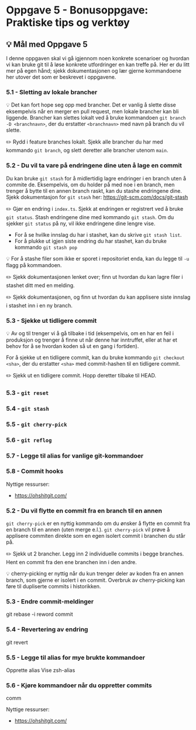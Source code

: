 # Oppgave 5 - Bonusoppgave: Praktiske tips og verktøy

## :bulb: Mål med Oppgave 5

I denne oppgaven skal vi gå igjennom noen konkrete scenarioer og hvordan vi kan bruke git til å løse konkrete utfordringer en kan treffe på. Her er du litt mer på egen hånd; sjekk dokumentasjonen og lær gjerne kommandoene her utover det som er beskrevet i oppgavene. 

### 5.1 - Sletting av lokale brancher

:bulb: Det kan fort hope seg opp med brancher. Det er vanlig å slette disse eksempelvis når en merger en pull request, men lokale brancher kan bli liggende. Brancher kan slettes lokalt ved å bruke kommandoen `git branch -D <branchnavn>`, der du erstatter `<branchnavn>` med navn på branch du vil slette.

:pencil2: Rydd i feature branches lokalt. Sjekk alle brancher du har med kommando `git branch`, og slett deretter alle brancher utenom `main`.



### 5.2 - Du vil ta vare på endringene dine uten å lage en commit 
Du kan bruke `git stash` for å midlertidig lagre endringer i en branch uten å commite de. Eksempelvis, om du holder på med noe i en branch, men trenger å bytte til en annen branch raskt, kan du stashe endringene dine. Sjekk dokumentasjon for `git stash` her: https://git-scm.com/docs/git-stash

:pencil2: Gjør en endring i `index.ts`. Sjekk at endringen er registrert ved å bruke `git status`. Stash endringene dine med kommando `git stash`. Om du sjekker `git status` på ny, vil ikke endringene dine lengre vise. 

- For å se hvilke innslag du har i stashet, kan du skrive `git stash list`. 
- For å plukke ut igjen siste endring du har stashet, kan du bruke kommando `git stash pop`

:bulb: For å stashe filer som ikke er sporet i repositoriet enda, kan du legge til `-u` flagg på kommandoen. 

:pencil2: Sjekk dokumentasjonen lenket over; finn ut hvordan du kan lagre filer i stashet ditt med en melding. 

:pencil2: Sjekk dokumentasjonen, og finn ut hvordan du kan applisere siste innslag i stashet inn i en ny branch. 


### 5.3 - Sjekke ut tidligere commit

:bulb: Av og til trenger vi å gå tilbake i tid (eksempelvis, om en har en feil i produksjon og trenger å finne ut når denne har inntruffet, eller at har et behov for å se hvordan koden så ut en gang i fortiden).

For å sjekke ut en tidligere commit, kan du bruke kommando `git checkout <sha>`, der du erstatter `<sha>` med commit-hashen til en tidligere commit.

:pencil2: Sjekk ut en tidligere commit. Hopp deretter tilbake til HEAD.

### 5.3 - `git reset`

### 5.4 - `git stash`

### 5.5 - `git cherry-pick`

### 5.6 - `git reflog`

### 5.7 - Legge til alias for vanlige git-kommandoer

### 5.8 - Commit hooks

Nyttige ressurser:

- https://ohshitgit.com/




### 5.2 - Du vil flytte en commit fra en branch til en annen

`git cherry-pick` er en nyttig kommando om du ønsker å flytte en commit fra en branch til en annen (uten merge e.l.). `git cherry-pick` vil prøve å applisere commiten direkte som en egen isolert commit i branchen du står på. 

:pencil2: Sjekk ut 2 brancher. Legg inn 2 individuelle commits i begge branches. Hent en commit fra den ene branchen inn i den andre. 

:bulb: cherry-picking er nyttig når du kun trenger deler av koden fra en annen branch, som gjerne er isolert i en commit. Overbruk av cherry-picking kan føre til dupliserte commits i historikken.

### 5.3 - Endre commit-meldinger

git rebase -i <hash>
reword commit

### 5.4 - Revertering av endring

git revert <hash>

### 5.5 - Legge til alias for mye brukte kommandoer

Opprette alias
Vise zsh-alias

### 5.6 - Kjøre kommandoer når du oppretter commits

comm


Nyttige ressurser:

- https://ohshitgit.com/
